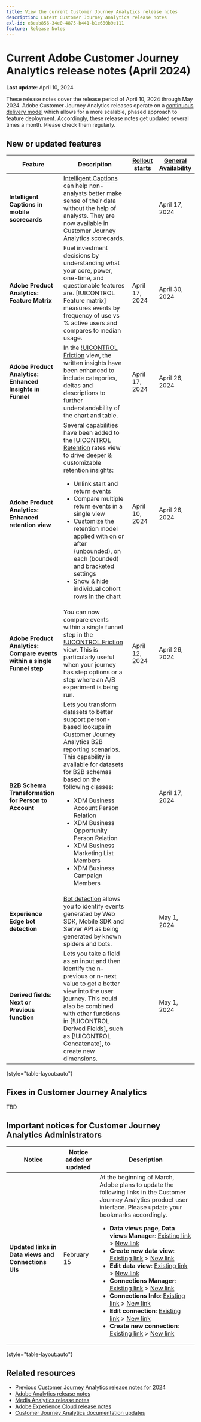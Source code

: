 ```yaml
---
title: View the current Customer Journey Analytics release notes
description: Latest Customer Journey Analytics release notes
exl-id: e8eab856-34e0-4875-b441-b1e680b9e111
feature: Release Notes
---
```

# Current Adobe Customer Journey Analytics release notes (April 2024)

**Last update**: April 10, 2024

These release notes cover the release period of April 10, 2024 through May 2024. Adobe Customer Journey Analytics releases operate on a [continuous delivery model](releases.md) which allows for a more scalable, phased approach to feature deployment. Accordingly, these release notes get updated several times a month. Please check them regularly.

## New or updated features 

| Feature | Description | [Rollout starts](releases.md) | [General Availability](releases.md) |
| ----------- | ---------- | ------- | ---- |
| **Intelligent Captions in mobile scorecards** | [Intelligent Captions](https://experienceleague.adobe.com/en/docs/analytics-platform/using/cja-dashboards/manage-scorecard#captions) can help non-analysts better make sense of their data without the help of analysts. They are now available in Customer Journey Analytics scorecards. |  | April 17, 2024 |
| **Adobe Product Analytics: Feature Matrix** | Fuel investment decisions by understanding what your core, power, one-time, and questionable features are. [!UICONTROL Feature matrix] measures events by frequency of use vs % active users and compares to median usage. | April 17, 2024 | April 30, 2024 |
| **Adobe Product Analytics: Enhanced Insights in Funnel** |  In the [!UICONTROL Friction](https://experienceleague.adobe.com/en/docs/analytics-platform/using/guided-analysis/funnel/friction) view, the written insights have been enhanced to include categories, deltas and descriptions to further understandability of the chart and table. | April 17, 2024 | April 26, 2024 |
| **Adobe Product Analytics: Enhanced retention view** | Several capabilities have been added to the [!UICONTROL Retention](https://experienceleague.adobe.com/en/docs/analytics-platform/using/guided-analysis/retention/retention-rates) rates view to drive deeper & customizable retention insights:<ul><li>Unlink start and return events</li><li>Compare multiple return events in a single view</li><li>Customize the retention model applied with on or after (unbounded), on each (bounded) and bracketed settings</li><li>Show & hide individual cohort rows in the chart</li></ul> | April 10, 2024 | April 26, 2024 |
| **Adobe Product Analytics: Compare events within a single Funnel step** | You can now compare events within a single funnel step in the [!UICONTROL Friction](https://experienceleague.adobe.com/en/docs/analytics-platform/using/guided-analysis/funnel/friction) view. This is particularly useful when your journey has step options or a step where an A/B experiment is being run. | April 12, 2024 | April 26, 2024 |
| **B2B Schema Transformation for Person to Account** | Lets you transform datasets to better support person-based lookups in Customer Journey Analytics B2B reporting scenarios. This capability is available for datasets for B2B schemas based on the following classes:<ul><li>XDM Business Account Person Relation</li><li>XDM Business Opportunity Person Relation</li><li>XDM Business Marketing List Members</li><li>XDM Business Campaign Members</li></ul> | | April 17, 2024 |
| **Experience Edge bot detection** | [Bot detection](https://experienceleague.adobe.com/docs/experience-platform/datastreams/bot-detection.html) allows you to identify events generated by Web SDK, Mobile SDK and Server API as being generated by known spiders and bots. | | May 1, 2024 |
|**Derived fields: Next or Previous function** | Lets you take a field as an input and then identify the n-previous or n-next value to get a better view into the user journey. This could also be combined with other functions in [!UICONTROL Derived Fields], such as [!UICONTROL Concatenate], to create new dimensions. |  | May 1, 2024 |

{style="table-layout:auto"}

## Fixes in Customer Journey Analytics

TBD

## Important notices for Customer Journey Analytics Administrators

| Notice | Notice added or updated | Description |
| --- | --- | --- |
| **Updated links in Data views and Connections UIs** | February 15 | At the beginning of March, Adobe plans to update the following links in the Customer Journey Analytics product user interface. Please update your bookmarks accordingly.<ul><li>**Data views page, Data views Manager**: [Existing link](https://experience.adobe.com/#/@aresstagevalidationco/platform/analytics/#/dataViewsCJA/manager) > [New link](https://experience.adobe.com/#/@org/platform/analytics/#/apps/data-management/data-views)</li><li>**Create new data view**: [Existing link](https://experience.adobe.com/#/@aresstagevalidationco/platform/analytics/#/dataViewsCJA/new) > [New link](https://experience.adobe.com/#/@org/platform/analytics/#/apps/data-management/data-views/new)</li><li>**Edit data view**: [Existing link](https://experience.adobe.com/#/@aresstagevalidationco/platform/analytics/#/dataViewsCJA/edit/dv_65b9f6eba2c6554743236e88) > [New link](https://experience.adobe.com/#/@aresemeavalidationco/platform/analytics/#/apps/data-management/data-views/dv_62fde2e158324f2803c9e5d6/edit)</li><li>**Connections Manager**: [Existing link](https://experience.adobe.com/#/@aresstagevalidationco/platform/analytics/#/connections2/manager) > [New link](https://experience.adobe.com/#/@org/platform/analytics/#/apps/data-management/connections)</li><li>**Connections Info**: [Existing link](https://experience.adobe.com/#/@aresstagevalidationco/platform/analytics/#/connections2/view/dg_66749c92-784b-45bb-b114-e9e8377a2fc1) > [New link](https://experience.adobe.com/#/@org/platform/analytics/#/apps/data-management/connections/dg_a2b297a6-9220-440d-a403-ee8fbf627cd8)</li><li>**Edit connection**: [Existing link](https://experience.adobe.com/#/@aresstagevalidationco/platform/analytics/#/connections2/edit/dg_66749c92-784b-45bb-b114-e9e8377a2fc1) > [New link](https://experience.adobe.com/#/@org/platform/analytics/#/apps/data-management/connections/dg_a2b297a6-9220-440d-a403-ee8fbf627cd8/edit)</li><li>**Create new connection**: [Existing link](https://experience.adobe.com/#/@aresstagevalidationco/platform/analytics/#/connections2/new) > [New link](https://experience.adobe.com/#/@org/platform/analytics/#/apps/data-management/connections/new/edit)</li></ul>| 

{style="table-layout:auto"}

## Related resources

* [Previous Customer Journey Analytics release notes for 2024](/help/release-notes/2024.md)
* [Adobe Analytics release notes](https://experienceleague.adobe.com/docs/analytics/release-notes/latest.html)
* [Media Analytics release notes](https://experienceleague.adobe.com/docs/media-analytics/using/additional-resources/release-notes.html)
* [Adobe Experience Cloud release notes](https://experienceleague.adobe.com/docs/release-notes/experience-cloud/current.html)
* [Customer Journey Analytics documentation updates](/help/release-notes/doc-changes.md)
